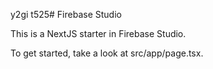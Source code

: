 y2gi
t525# Firebase Studio

This is a NextJS starter in Firebase Studio.

To get started, take a look at src/app/page.tsx.
